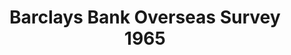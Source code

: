 ---
ref: sol-241-0000
title: "Barclays Bank Overseas Survey 1965"
author_name: ["unknown author"]
publisher: ["Barclays Bank"]
year: "y1965"
origin: ["United-Kingdom"]
formats: [book, book-cover]
disciplines: [graphic-design]
tags:
layout: artifact
status: ["scan"]
published: false
int_published: false
image_count:
date_added: 2023-06-16
batch:
---